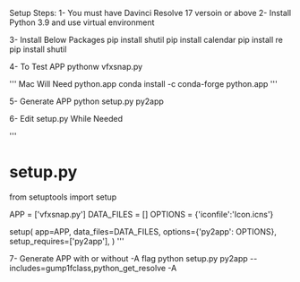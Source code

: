 Setup Steps:
1- You must have Davinci Resolve 17 versoin or above
2- Install Python 3.9 and use virtual environment

3- Install Below Packages
pip install shutil
pip install calendar
pip install re
pip install shutil


4- To Test APP
pythonw vfxsnap.py

'''
Mac Will Need python.app conda install -c conda-forge python.app
'''

5- Generate APP 
python setup.py py2app

6- Edit setup.py While Needed

'''
# setup.py
from setuptools import setup

APP = ['vfxsnap.py']
DATA_FILES = []
OPTIONS = {'iconfile':'Icon.icns'}

setup(
    app=APP,
    data_files=DATA_FILES,
    options={'py2app': OPTIONS},
    setup_requires=['py2app'],
)
'''

7- Generate APP with or without -A flag
python setup.py py2app --includes=gump1fclass,python_get_resolve -A

 
